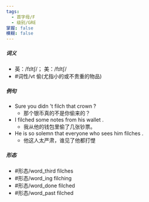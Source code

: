 ```yaml
---
tags:
  - 首字母/F
  - 级别/GRE
掌握: false
模糊: false
---
```

##### 词义
- 英：/fɪltʃ/； 美：/fɪltʃ/
- #词性/vt  偷(尤指小的或不贵重的物品)
##### 例句
- Sure you didn 't filch that crown ?
	- 那个银币真的不是你偷来的？
- I filched some notes from his wallet .
	- 我从他的钱包里偷了几张钞票。
- He is so solemn that everyone who sees him filches .
	- 他这人太严肃，谁见了他都打憷
##### 形态
- #形态/word_third filches
- #形态/word_ing filching
- #形态/word_done filched
- #形态/word_past filched
